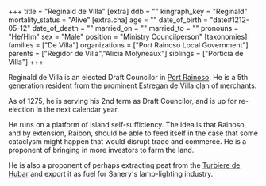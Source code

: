 +++
title = "Reginald de Villa"
[extra]
ddb = ""
kingraph_key = "Reginald"
mortality_status = "Alive"
[extra.cha]
age = ""
date_of_birth = "date#1212-05-12"
date_of_death = ""
married_on = ""
married_to = ""
pronouns = "He/Him"
sex = "Male"
position = "Ministry Councilperson"
[taxonomies]
families = ["De Villa"]
organizations = ["Port Rainoso Local Government"]
parents = ["Regidor de Villa","Alicia Molyneaux"]
siblings = ["Porticia de Villa"]
+++

Reginald de Villa is an elected Draft Councilor in [Port Rainoso](@/locations/port-rainoso.md). He is a 5th generation resident from the prominent [Estregan](@/ethnicities/estregan.md) de Villa clan of merchants.

As of 1275, he is serving his 2nd term as Draft Councilor, and is up for re-election in the next calendar year.  

He runs on a platform of island self-sufficiency. The idea is that Rainoso, and by extension, Raibon, should be able to feed itself in the case that some cataclysm might happen that would disrupt trade and commerce. He is a proponent of bringing in more investors to farm the land.

He is also a proponent of perhaps extracting peat from the [Turbiere de Hubar](@/locations/turbiere-de-hubar.md) and export it as fuel for Sanery's lamp-lighting industry.
